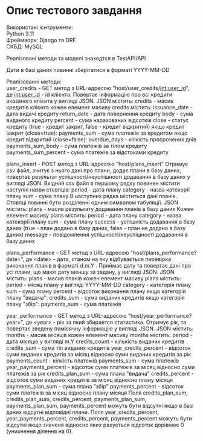 # Опис тестового завдання

Використані існтрументи:<br> 
Python 3.11<br> 
Фреймворк: Django та DRF<br> 
СКБД: MySQL<br> 


Реалізовані методи та моделі знаходтся в TestAPI/API<br> 

Дати в базі даних повинні зберігатися в форматі YYYY-MM-DD<br> 

Реалізованні методи:<br> 
user_credits - GET метод з URL-адресою "host/user_credits/<int:user_id>", де <int:user_id> - id клієнта.
Повертає інформацію про всі кредити вказаного клієнта у вигляді JSON.
JSON містить:
credits - масив кредитів клієнта
	кожен елемент масиву credits містить:
	issuance_date - дата видачі кредиту
	return_date - дата повернення кредиту
	body - сума виданого кредиту
	percent - сума нарахованих відсотків
	close - статус кредиту (true - кредит закрит, false - кредит відкритий)
	якщо кредит закрит (close=true):
		payments_sum - сума платежів за кредитом
	якщо кредит відкритий (close=false):
		overdue_days - кілкість просрочених днів
		payments_sum_body - сума платежів за тілом кредиту
		payments_sum_percent - сума платежів за відстоками кредиту


plans_insert - POST метод з URL-адресою "host/plans_insert"
Отримує csv файл, зчитує з нього дані про плани, додає плани в базу даних, повертає результат успішності/неуспішності додавання в базу даних у вигляді JSON.
Вхідний csv файл в першому рядку повинен містити наступні назви стовпців:
period - дата плану
category - назва катекорії плану
sum - сума плану
В наступних рядка міститься дані планів.
Cтовпці повинні бути розділенні одним символом табуляції.
JSON містить:
plans - масив результату додавання планів в базу даних
	Кожен елемент масиву plans містить:
	period - дата плану
	category - назва катекорії плану
	sum - сума плану
	success - успішність додавання в базу даних (true - план додано в базу даних, false - план не додано в базу даних)
	message - повідомлення успішності/неуспішності додавання в базу даних


plans_performance - GET метод з URL-адресою "host/plans_performance?date=<date>", де \<date\> -  дата, станом на яку відбувається перевірка виконання планів в форматі d.m.Y .
Приймає дату та повертає дані про усі плани, що мают дату меншу за задану, у вигляді JSON.
JSON містить:
plans - масив планів
	кожен елемент масиву plans містить:
	period - місяц плану у вигляді YYYY-MM-DD
	category - категорія плану
	sum - сума плану
	percent - відсоток виконання плану
	якщо категорія плану "видача":
		credits_sum - сума виданих кредитів
	якщо категорія плану "збір":
		payments_sum - сума платежів


year_performance - GET метод з URL-адресою "host/year_performance?year=<year>", де \<year\> - рік за який збирается статистика.
Отримує рік, та повертає зведену помісячну інформацію у вигляді JSON.
JSON містить:
months - масив місяців
	кожен елемент масиву months містить:
	period - дата місяцю у вигляді m.Y
	credits_count - кількість виданих кредитів
	credits_sum - сума тіл виданих кредитів
	year_credits_percent - відсоток суми виданих кредитів за місяц відносно суми виданих кредитів за рік
	payments_count - кілкість платежів
	payments_sum - сума платежів
	year_payments_percent - відсоток суми платежів за місяц відносно суми платежів за рік
	credits_plan_sum - сума плана "видача"
	credits_percent - відсоток суми виданих кредитів за місяц відносно плану місяця
	payments_plan_sum - сума плана "збір"
	payments_percent - відсоток суми платежів за місяц відносно плану місяця
	Поля credits_plan_sum, credits_plan_sum, credits_percent, payments_plan_sum, payments_plan_sum, payments_percent можуть бути відсутні якщо в базі даних відсутні відповідні плани.
	Поля year_credits_percent, year_payments_percent, credits_percent, payments_percent можуть бути відсутні якщо значеня відносно яких рахуеться відсоток дорівнює 0 (уникнення ділення на 0).	